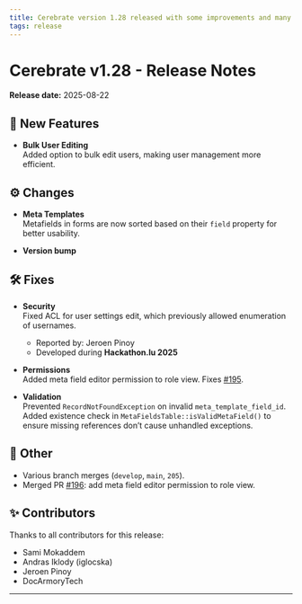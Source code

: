 ```yaml
---
title: Cerebrate version 1.28 released with some improvements and many bugs fixed
tags: release 
---
```


# Cerebrate v1.28 - Release Notes
**Release date:** 2025-08-22

## 🚀 New Features
- **Bulk User Editing**  
  Added option to bulk edit users, making user management more efficient.  

## ⚙️ Changes
- **Meta Templates**  
  Metafields in forms are now sorted based on their `field` property for better usability.  

- **Version bump**  

## 🛠 Fixes
- **Security**  
  Fixed ACL for user settings edit, which previously allowed enumeration of usernames.  
  - Reported by: Jeroen Pinoy  
  - Developed during **Hackathon.lu 2025**  

- **Permissions**  
  Added meta field editor permission to role view. Fixes [#195](https://github.com/cerebrate-project/cerebrate/issues/195).  

- **Validation**  
  Prevented `RecordNotFoundException` on invalid `meta_template_field_id`.  
  Added existence check in `MetaFieldsTable::isValidMetaField()` to ensure missing references don’t cause unhandled exceptions.  


## 🔧 Other
- Various branch merges (`develop`, `main`, `205`).  
- Merged PR [#196](https://github.com/cerebrate-project/cerebrate/pull/196): add meta field editor permission to role view.  

## ✨ Contributors

Thanks to all contributors for this release:
- Sami Mokaddem  
- Andras Iklody (iglocska)  
- Jeroen Pinoy  
- DocArmoryTech  

---

